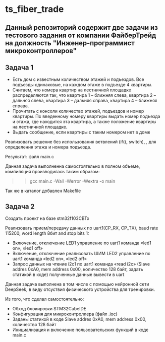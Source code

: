 # ts_fiber_trade
## Данный репозиторий содержит две задачи из тестового задания от компании ФайберТрейд на должность "Инженер-программист микроконтроллеров" ##

Задача 1
-

* Есть дом с известным количеством этажей и подъездов. Все подъезды одинаковые, на
каждом этаже в подъезде 4 квартиры.
* Cчитаем, что номера квартир на лестничной площадке распределяются так, что квартира 1 – ближняя слева, квартира 2 – дальняя слева, квартира 3 – дальняя справа, квартира 4 – ближняя справа.
* Прочитать с консоли количество этажей, подъездов и номер квартиры. По введенному
номеру квартиры выдать номер подъезда и этажа, где находится эта квартира, а также
положение квартиры на лестничной площадке.
* Выдать сообщение, если квартиры с таким номером нет в доме

Реализовать решение без использования ветвлений (if(), switch), , для определения этажа и
номера подъезда.

Результат: файл main.c

Данная задача выполненна самостоятельно в полном объеме, компиляция производилась таким образом:
>> gcc main.c -Wall -Werror -Wextra -o main

Так же в каталог добавлен Makefile

Задача 2
-

Создать проект на базе stm32f103CBTx

Реализовать прием/передачу данных по uart1(CP_RX, CP_TX), baud rate 115200, word length 8бит and stop bits 1:

* Включение, отключение LED1 управление по uart1 команда «led1 on», «led1 off»
* Включение, отключение реализовать ШИМ LED2 управление по uart1 команда «led2 on», «led2
off»
* Запрос данных на чтение i2c1 по uart1 команда «read i2c» (Slave addres 0xA0, mem address
0x00, количество 128 байт, задать статикой в коде) полученные данные вывести в uart

Данная задача выполнена в том числе с помощью нейронной сети DeepSeek, в виду отсуствия физического устройства для тренировки.

Из того, что сделал самостоятельно:

* Обход блокировки STM32CubeIDE
* Конфигурация для микроконтроллера (файл .ioc)
* Заданы статикой в коде Slave addres 0xA0, mem address 0x00, количество 128 байт
* Инициализация и включение пользовательских функций в коде main.c
